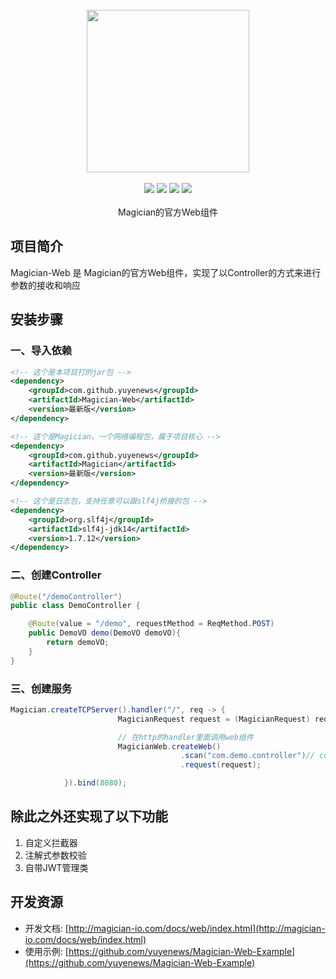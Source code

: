 <br/>

<div align=center>
<img width="260px;" src="http://magician-io.com/img/logo-black.png"/>
</div>

<br/>

<div align=center>

<img src="https://img.shields.io/badge/licenes-MIT-brightgreen.svg"/>
<img src="https://img.shields.io/badge/jdk-11+-brightgreen.svg"/>
<img src="https://img.shields.io/badge/maven-3.5.4+-brightgreen.svg"/>
<img src="https://img.shields.io/badge/release-master-brightgreen.svg"/>

</div>
<br/>

<div align=center>
Magician的官方Web组件
</div>


## 项目简介

Magician-Web 是 Magician的官方Web组件，实现了以Controller的方式来进行参数的接收和响应

## 安装步骤

### 一、导入依赖

```xml
<!-- 这个是本项目打的jar包 -->
<dependency>
    <groupId>com.github.yuyenews</groupId>
    <artifactId>Magician-Web</artifactId>
    <version>最新版</version>
</dependency>

<!-- 这个是Magician，一个网络编程包，属于项目核心 -->
<dependency>
    <groupId>com.github.yuyenews</groupId>
    <artifactId>Magician</artifactId>
    <version>最新版</version>
</dependency>

<!-- 这个是日志包，支持任意可以跟slf4j桥接的包 -->
<dependency>
    <groupId>org.slf4j</groupId>
    <artifactId>slf4j-jdk14</artifactId>
    <version>1.7.12</version>
</dependency>
```
### 二、创建Controller
```java
@Route("/demoController")
public class DemoController {

    @Route(value = "/demo", requestMethod = ReqMethod.POST)
    public DemoVO demo(DemoVO demoVO){
        return demoVO;
    }
}
```

### 三、创建服务
```java
Magician.createTCPServer().handler("/", req -> {
                        MagicianRequest request = (MagicianRequest) req;

                        // 在http的handler里面调用web组件
                        MagicianWeb.createWeb()
                                      .scan("com.demo.controller")// controller和拦截器所在的包名
                                      .request(request);

            }).bind(8080);
```
## 除此之外还实现了以下功能

1. 自定义拦截器
2. 注解式参数校验
3. 自带JWT管理类

## 开发资源
- 开发文档: [http://magician-io.com/docs/web/index.html](http://magician-io.com/docs/web/index.html)
- 使用示例: [https://github.com/yuyenews/Magician-Web-Example](https://github.com/yuyenews/Magician-Web-Example)